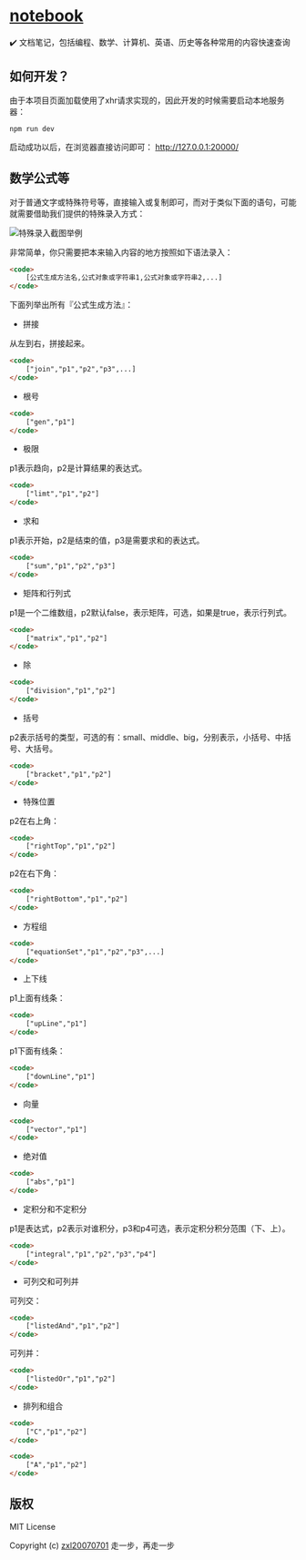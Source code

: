 # [notebook](https://zxl20070701.github.io/notebook)
✔️ 文档笔记，包括编程、数学、计算机、英语、历史等各种常用的内容快速查询

## 如何开发？

由于本项目页面加载使用了xhr请求实现的，因此开发的时候需要启动本地服务器：

```
npm run dev
```

启动成功以后，在浏览器直接访问即可： http://127.0.0.1:20000/

## 数学公式等

对于普通文字或特殊符号等，直接输入或复制即可，而对于类似下面的语句，可能就需要借助我们提供的特殊录入方式：

![特殊录入截图举例](https://zxl20070701.github.io/notebook/images/formula.jpeg)

非常简单，你只需要把本来输入内容的地方按照如下语法录入：

```html
<code>
    [公式生成方法名,公式对象或字符串1,公式对象或字符串2,...]
</code>
```

下面列举出所有『公式生成方法』：

- 拼接

从左到右，拼接起来。

```html
<code>
    ["join","p1","p2","p3",...]
</code>
```

- 根号

```html
<code>
    ["gen","p1"]
</code>
```

- 极限

p1表示趋向，p2是计算结果的表达式。

```html
<code>
    ["limt","p1","p2"]
</code>
```

- 求和

p1表示开始，p2是结束的值，p3是需要求和的表达式。

```html
<code>
    ["sum","p1","p2","p3"]
</code>
```

- 矩阵和行列式

p1是一个二维数组，p2默认false，表示矩阵，可选，如果是true，表示行列式。

```html
<code>
    ["matrix","p1","p2"]
</code>
```

- 除

```html
<code>
    ["division","p1","p2"]
</code>
```

- 括号

p2表示括号的类型，可选的有：small、middle、big，分别表示，小括号、中括号、大括号。

```html
<code>
    ["bracket","p1","p2"]
</code>
```

- 特殊位置

p2在右上角：

```html
<code>
    ["rightTop","p1","p2"]
</code>
```

p2在右下角：

```html
<code>
    ["rightBottom","p1","p2"]
</code>
```

- 方程组

```html
<code>
    ["equationSet","p1","p2","p3",...]
</code>
```

- 上下线

p1上面有线条：

```html
<code>
    ["upLine","p1"]
</code>
```

p1下面有线条：

```html
<code>
    ["downLine","p1"]
</code>
```

- 向量

```html
<code>
    ["vector","p1"]
</code>
```

- 绝对值

```html
<code>
    ["abs","p1"]
</code>
```

- 定积分和不定积分

p1是表达式，p2表示对谁积分，p3和p4可选，表示定积分积分范围（下、上）。

```html
<code>
    ["integral","p1","p2","p3","p4"]
</code>
```

- 可列交和可列并

可列交：

```html
<code>
    ["listedAnd","p1","p2"]
</code>
```

可列并：

```html
<code>
    ["listedOr","p1","p2"]
</code>
```

- 排列和组合

```html
<code>
    ["C","p1","p2"]
</code>
```

```html
<code>
    ["A","p1","p2"]
</code>
```

## 版权

MIT License

Copyright (c) [zxl20070701](https://zxl20070701.github.io/notebook/home.html) 走一步，再走一步